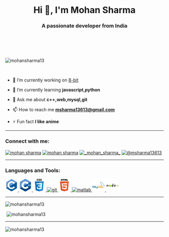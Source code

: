 
<h1 align="center"><img src="https://www.sunrisewebsolution.com/Uploads/22392017043938A2.jpg" alt=""></h1>

<h1 align="center">Hi 👋, I'm Mohan Sharma</h1>

<h3 align="center">A passionate developer from India</h3>
<h1 align="center"><img src="https://miro.medium.com/max/720/1*IRGHmiGsa16stedQvIaZfw.gif" alt=""></h1>

<p align="left"> <img src="https://komarev.com/ghpvc/?username=mohansharma13&label=Profile%20views&color=0e75b6&style=flat" alt="mohansharma13" /> </p>

<p align="left"> <a href="https://twitter.com/" target="blank"><img src="https://img.shields.io/twitter/follow/?logo=twitter&style=for-the-badge" alt="" /></a> </p>

- 🔭 I’m currently working on [8-bit](https://github.com/Mohansharma13/8-bit)

- 🌱 I’m currently learning **javascript,python**

- 💬 Ask me about **c++,web,mysql,git**

- 📫 How to reach me **msharma13613@gmail.com**

- ⚡ Fun fact **I like anime**
<hr>
<h3 align="left">Connect with me:</h3>
<p align="left">
<a href="https://linkedin.com/in/mohan sharma" target="blank"><img align="center" src="https://raw.githubusercontent.com/rahuldkjain/github-profile-readme-generator/master/src/images/icons/Social/linked-in-alt.svg" alt="mohan sharma" height="30" width="40" /></a>
<a href="https://fb.com/mohan sharma" target="blank"><img align="center" src="https://raw.githubusercontent.com/rahuldkjain/github-profile-readme-generator/master/src/images/icons/Social/facebook.svg" alt="mohan sharma" height="30" width="40" /></a>
<a href="https://instagram.com/_mohan_sharma_" target="blank"><img align="center" src="https://raw.githubusercontent.com/rahuldkjain/github-profile-readme-generator/master/src/images/icons/Social/instagram.svg" alt="_mohan_sharma_" height="30" width="40" /></a>
<a href="https://www.hackerrank.com/@msharma13613" target="blank"><img align="center" src="https://raw.githubusercontent.com/rahuldkjain/github-profile-readme-generator/master/src/images/icons/Social/hackerrank.svg" alt="@msharma13613" height="30" width="40" /></a>
</p>
<hr>
<h3 align="left">Languages and Tools:</h3>
<p align="left"> <a href="https://www.cprogramming.com/" target="_blank" rel="noreferrer"> <img src="https://raw.githubusercontent.com/devicons/devicon/master/icons/c/c-original.svg" alt="c" width="40" height="40"/> </a> <a href="https://www.w3schools.com/cpp/" target="_blank" rel="noreferrer"> <img src="https://raw.githubusercontent.com/devicons/devicon/master/icons/cplusplus/cplusplus-original.svg" alt="cplusplus" width="40" height="40"/> </a> <a href="https://www.w3schools.com/css/" target="_blank" rel="noreferrer"> <img src="https://raw.githubusercontent.com/devicons/devicon/master/icons/css3/css3-original-wordmark.svg" alt="css3" width="40" height="40"/> </a> <a href="https://git-scm.com/" target="_blank" rel="noreferrer"> <img src="https://www.vectorlogo.zone/logos/git-scm/git-scm-icon.svg" alt="git" width="40" height="40"/> </a> <a href="https://www.w3.org/html/" target="_blank" rel="noreferrer"> <img src="https://raw.githubusercontent.com/devicons/devicon/master/icons/html5/html5-original-wordmark.svg" alt="html5" width="40" height="40"/> </a> <a href="https://www.mathworks.com/" target="_blank" rel="noreferrer"> <img src="https://upload.wikimedia.org/wikipedia/commons/2/21/Matlab_Logo.png" alt="matlab" width="40" height="40"/> </a> <a href="https://www.mysql.com/" target="_blank" rel="noreferrer"> <img src="https://raw.githubusercontent.com/devicons/devicon/master/icons/mysql/mysql-original-wordmark.svg" alt="mysql" width="40" height="40"/> </a> <a href="https://nodejs.org" target="_blank" rel="noreferrer"> <img src="https://raw.githubusercontent.com/devicons/devicon/master/icons/nodejs/nodejs-original-wordmark.svg" alt="nodejs" width="40" height="40"/> </a> </p>
<hr>
<p><img align="left" src="https://github-readme-stats.vercel.app/api/top-langs?username=mohansharma13&show_icons=true&locale=en&layout=compact" alt="mohansharma13" /></p>
<br>
<p>&nbsp;<img align="center" src="https://github-readme-stats.vercel.app/api?username=mohansharma13&show_icons=true&locale=en" alt="mohansharma13" /></p>
<hr>
<p><img align="center" src="https://github-readme-streak-stats.herokuapp.com/?user=mohansharma13&" alt="mohansharma13" /></p>
